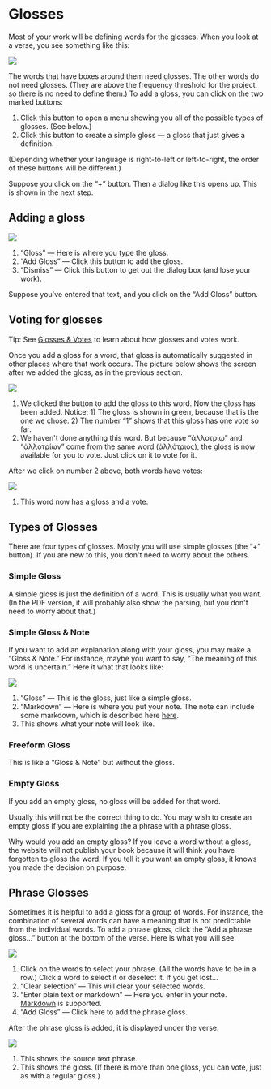 # Glosses
Most of your work will be defining words for the glosses. When you look at a verse, you see something like this:

![](images/add-gloss.png)

The words that have boxes around them need glosses. The other words do not need glosses. (They are above the frequency threshold for the project, so there is no need to define them.) To add a gloss, you can click on the two marked buttons:

1. Click this button to open a menu showing you all of the possible types of glosses. (See below.)
2. Click this button to create a simple gloss — a gloss that just gives a definition.

(Depending whether your language is right-to-left or left-to-right, the order of these buttons will be different.)

Suppose you click on the “+” button. Then a dialog like this opens up. This is shown in the next step.

## Adding a gloss

![](images/new-gloss-dialog.png)

1. “Gloss” — Here is where you type the gloss.
2. “Add Gloss”  — Click this button to add the gloss.
3. “Dismiss” — Click this button to get out the dialog box (and lose your work).

Suppose you've entered that text, and you click on the “Add Gloss” button.

## Voting for glosses
Tip: See [Glosses & Votes](glosses-votes.md) to learn about how glosses and votes work.

Once you add a gloss for a word, that gloss is automatically suggested in other places where that work occurs. The picture below shows the screen after we added the gloss, as in the previous section.

![](images/gloss-votes.png)

1. We clicked the button to add the gloss to this word. Now the gloss has been added. Notice: 1) The gloss is shown in green, because that is the one we chose. 2) The number “1” shows that this gloss has one vote so far.
2. We haven't done anything this word. But because “ἀλλοτρίῳ” and “ἀλλοτρίων” come from the same word (ἀλλότριος), the gloss is now available for you to vote. Just click on it to vote for it.

After we click on number 2 above, both words have votes:

![](images/both-voted.png)

1. This word now has a gloss and a vote.

## Types of Glosses
There are four types of glosses. Mostly you will use simple glosses (the “+” button). If you are new to this, you don't need to worry about the others.

### Simple Gloss
A simple gloss is just the definition of a word. This is usually what you want. (In the PDF version, it will probably also show the parsing, but you don't need to worry about that.)

### Simple Gloss & Note
If you want to add an explanation along with your gloss, you may make a “Gloss & Note.” For instance, maybe you want to say, “The meaning of this word is uncertain.” Here it what that looks like:

![](images/gloss-with-markdown.png)

1. “Gloss” — This is the gloss, just like a simple gloss.
2. “Markdown” — Here is where you put your note. The note can include some markdown, which is described here [here](markdown.md).
3. This shows what your note will look like.

### Freeform Gloss
This is like a “Gloss & Note” but without the gloss.

### Empty Gloss
If you add an empty gloss, no gloss will be added for that word.

Usually this will not be the correct thing to do. You may wish to create an empty gloss if you are explaining the a phrase with a phrase gloss.

Why would you add an empty gloss? If you leave a word without a gloss, the website will not publish your book because it will think you have forgotten to gloss the word. If you tell it you want an empty gloss, it knows you made the decision on purpose.

## Phrase Glosses
Sometimes it is helpful to add a gloss for a group of words. For instance, the combination of several words can have a meaning that is not predictable from the individual words. To add a phrase gloss, click the “Add a phrase gloss...” button at the bottom of the verse. Here is what you will see:

![](images/phrase-gloss.png)

1. Click on the words to select your phrase. (All the words have to be in a row.) Click a word to select it or deselect it. If you get lost...
2. “Clear selection” — This will clear your selected words.
3. “Enter plain text or markdown” — Here you enter in your note. [Markdown](markdown.md) is supported.
4. “Add Gloss” — Click here to add the phrase gloss.

After the phrase gloss is added, it is displayed under the verse.

![](images/phrase-gloss-added.png)

1. This shows the source text phrase.
2. This shows the gloss. (If there is more than one gloss, you can vote, just as with a regular gloss.)



